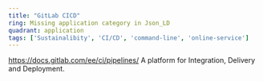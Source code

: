 ```yaml
---
title: "GitLab CICD"
ring: Missing application category in Json_LD
quadrant: application
tags: ['Sustainalibity', 'CI/CD', 'command-line', 'online-service']
---
```

https://docs.gitlab.com/ee/ci/pipelines/
A platform for Integration, Delivery and Deployment.
